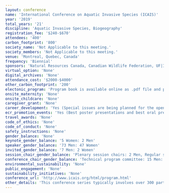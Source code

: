 ```yaml
---
layout: conference 
name: 'International Conference on Aquatic Invasive Species (ICAIS)'
year: '2019'
total_years: '21'
discipline: 'Aquatic Invasive Species, Biogeography'
registration_fee: '$240-$670'
attendees: '400'
carbon_footprint: '800'
society_name: 'Not Applicable to this meeting.'
society_members: 'Not Applicable to this meeting.'
venue: 'Montreal, Quebec, Canada'
frequency: 'Biennial'
sponsors: 'Natural Resources Canada, Canadian Wildlife Federation, UF|IFAS University of Florida, Center for Aquatic and invasive plants, AERS(Aquatic Ecosystem Restoration Foundation), Bruce Power, ASI Group (Marine water), Marrone Bioinnovations'
virtual_option: 'None'
digital_archives: 'None'
attendance_cost: '$2000-$4000'
other_carbon_footprint: '200'
electonic_program: 'Program book is available online as .pdf file and planner.'
onsite_maternity: 'None'
onsite_childcare: 'None'
caregiver_grant: 'None'
career_development: 'Yes (Special issues are being planned for the open access, peer-reviewed international journals Aquatic Invasions (for academic papers), and Management of Biological Invasions (for applied papers). The Thematic Deputy Editor-in-Chief for ICAIS Special Issues will be available)'
ecr_promotion_events: 'Yes (Best poster presentations and best oral presentation student awards)'
travel_awards: 'None'
code_of_ethics: 'None'
code_of_conduct: 'None'
safety_instructions: 'None'
gender_balance: 'None'
keynote_gender_balance: '5 Women: 2 Men'
speaker_gender_balance: '73 Men: 47 Women'
invited_gender_balance: '7 Men: 2 Women'
session_chair_gender_balance: 'Plenary session chairs: 2 Men, Regular session chairs: 19 Men: 9 Women'
conference_chair_gender_balance: 'Technical program committee: 15 Men: 9 Women, Technical program chair: 1 Man'
environmental_sustainability: 'None'
public_engagement: 'None'
sustainability_initiatives: 'None'
conference_url: 'http://www.icais.org/html/program.html'
other_details: 'This conference series typically involves over 300 participants from over 30 countries, representing academia, industry, government and non-government organizations and other stakeholders seeking opportunities for international cooperation and collaboration to address invasive species issues from a global perspective.'
---
```


